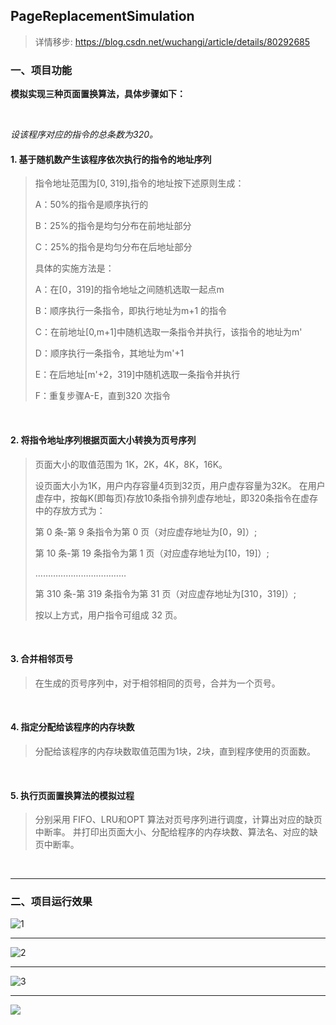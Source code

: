 ## PageReplacementSimulation

> 详情移步: https://blog.csdn.net/wuchangi/article/details/80292685

### 一、项目功能

**模拟实现三种页面置换算法，具体步骤如下：**

<br/>

*设该程序对应的指令的总条数为320。*

#### 1.  基于随机数产生该程序依次执行的指令的地址序列

> 指令地址范围为[0, 319],指令的地址按下述原则生成：
>
> A：50%的指令是顺序执行的
>
> B：25%的指令是均匀分布在前地址部分
>
> C：25%的指令是均匀分布在后地址部分
>
> 
>
> 具体的实施方法是：
>
> A：在[0，319]的指令地址之间随机选取一起点m
>
> B：顺序执行一条指令，即执行地址为m+1 的指令
>
> C：在前地址[0,m+1]中随机选取一条指令并执行，该指令的地址为m'
>
> D：顺序执行一条指令，其地址为m'+1
>
> E：在后地址[m'+2，319]中随机选取一条指令并执行
>
> F：重复步骤A-E，直到320 次指令

<br/>

#### 2. 将指令地址序列根据页面大小转换为页号序列

> 页面大小的取值范围为 1K，2K，4K，8K，16K。
>
> 设页面大小为1K，用户内存容量4页到32页，用户虚存容量为32K。
> 在用户虚存中，按每K(即每页)存放10条指令排列虚存地址，即320条指令在虚存中的存放方式为：
>
> 第 0 条-第 9 条指令为第 0 页（对应虚存地址为[0，9]）;
>
> 第 10 条-第 19 条指令为第 1 页（对应虚存地址为[10，19]）;
>
>  ………………………………
>
> 第 310 条-第 319 条指令为第 31 页（对应虚存地址为[310，319]）;
>
> 
>
> 按以上方式，用户指令可组成 32 页。

<br/>

#### 3. 合并相邻页号

> 在生成的页号序列中，对于相邻相同的页号，合并为一个页号。

<br/>

#### 4. 指定分配给该程序的内存块数

> 分配给该程序的内存块数取值范围为1块，2块，直到程序使用的页面数。

<br/>

#### 5. 执行页面置换算法的模拟过程

> 分别采用 FIFO、LRU和OPT 算法对页号序列进行调度，计算出对应的缺页中断率。
> 并打印出页面大小、分配给程序的内存块数、算法名、对应的缺页中断率。

<br/>

***

### 二、项目运行效果

![1](https://github.com/Yuziquan/PageReplacementSimulation/blob/master/Screenshots/1.png)

***

![2](https://github.com/Yuziquan/PageReplacementSimulation/blob/master/Screenshots/2.png)

***

![3](https://github.com/Yuziquan/PageReplacementSimulation/blob/master/Screenshots/3.png)

***

![](https://github.com/Yuziquan/PageReplacementSimulation/blob/master/Screenshots/4.png)